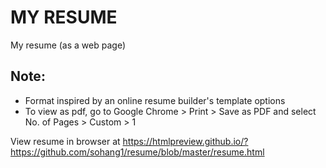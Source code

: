 # MY RESUME
My resume (as a web page)

## Note:
- Format inspired by an online resume builder's template options
- To view as pdf, go to Google Chrome > Print > Save as PDF and select No. of Pages > Custom > 1

View resume in browser at https://htmlpreview.github.io/?https://github.com/sohang1/resume/blob/master/resume.html